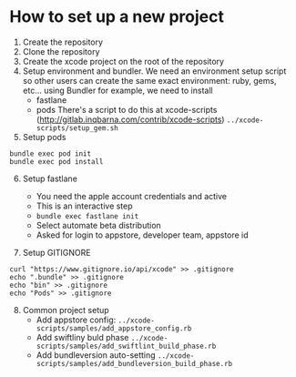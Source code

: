 # How to set up a new project
1. Create the repository
2. Clone the repository
3. Create the xcode project on the root of the repository
4. Setup environment and bundler. We need an environment setup script so other users can create the same exact environment: ruby, gems, etc... using Bundler for example, we need to install
    - fastlane
    - pods
   There's a script to do this at xcode-scripts (http://gitlab.inqbarna.com/contrib/xcode-scripts)
`../xcode-scripts/setup_gem.sh`
5. Setup pods
```
bundle exec pod init
bundle exec pod install
```
6. Setup fastlane
    - You need the apple account credentials and active
    - This is an interactive step
    - `bundle exec fastlane init`
    - Select automate beta distribution
    - Asked for login to appstore, developer team, appstore id

7. Setup GITIGNORE
```
curl "https://www.gitignore.io/api/xcode" >> .gitignore
echo ".bundle" >> .gitignore 
echo "bin" >> .gitignore 
echo "Pods" >> .gitignore 
```
8. Common project setup
    - Add appstore config: `../xcode-scripts/samples/add_appstore_config.rb`
    - Add swiftliny buld phase `../xcode-scripts/samples/add_swiftlint_build_phase.rb`
    - Add bundleversion auto-setting `../xcode-scripts/samples/add_bundleversion_build_phase.rb`
